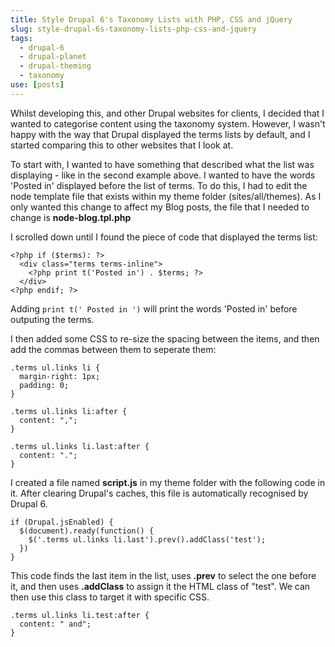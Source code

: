 ```yaml
---
title: Style Drupal 6's Taxonomy Lists with PHP, CSS and jQuery
slug: style-drupal-6s-taxonomy-lists-php-css-and-jquery
tags:
  - drupal-6
  - drupal-planet
  - drupal-theming
  - taxonomy
use: [posts]
---
```

Whilst developing this, and other Drupal websites for clients, I decided that I wanted to categorise content using the taxonomy system. However, I wasn't happy with the way that Drupal displayed the terms lists by default, and I started comparing this to other websites that I look at. 

To start with, I wanted to have something that described what the list was displaying - like in the second example above. I wanted to have the words 'Posted in' displayed before the list of terms. To do this, I had to edit the node template file that exists within my theme folder (sites/all/themes). As I only wanted this change to affect my Blog posts, the file that I needed to change is **node-blog.tpl.php**

I scrolled down until I found the piece of code that displayed the terms list:

```language-php
<?php if ($terms): ?>
  <div class="terms terms-inline">
    <?php print t('Posted in') . $terms; ?>
  </div>
<?php endif; ?>
```

Adding `print t(' Posted in ')` will print the words 'Posted in' before outputing the terms.

I then added some CSS to re-size the spacing between the items, and then add the commas between them to seperate them:

```language-css
.terms ul.links li {
  margin-right: 1px;
  padding: 0;
}

.terms ul.links li:after {
  content: ",";
}

.terms ul.links li.last:after {
  content: ".";
}
```

I created a file named **script.js** in my theme folder with the following code in it. After clearing Drupal's caches, this file is automatically recognised by Drupal 6.

```language-js
if (Drupal.jsEnabled) {
  $(document).ready(function() {
    $('.terms ul.links li.last').prev().addClass('test');
  })
}
```

This code finds the last item in the list, uses **.prev** to select the one before it, and then uses **.addClass** to assign it the HTML class of "test". We can then use this class to target it with specific CSS.

```language-css
.terms ul.links li.test:after {
  content: " and";
}
```
